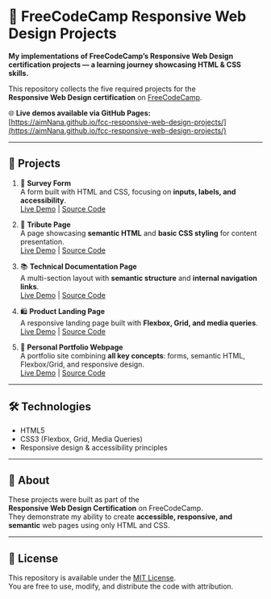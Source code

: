 # 📖 FreeCodeCamp Responsive Web Design Projects

**My implementations of FreeCodeCamp’s Responsive Web Design certification projects — a learning journey showcasing HTML & CSS skills.**

This repository collects the five required projects for the  
**Responsive Web Design certification** on [FreeCodeCamp](https://www.freecodecamp.org/).

🌐 **Live demos available via GitHub Pages:**  
[https://aimNana.github.io/fcc-responsive-web-design-projects/](https://aimNana.github.io/fcc-responsive-web-design-projects/)

---

## 📂 Projects

1. 📝 **Survey Form**  
   A form built with HTML and CSS, focusing on **inputs, labels, and accessibility**.  
   [Live Demo](https://aimNana.github.io/fcc-responsive-web-design-projects/survey-form/) | [Source Code](./survey-form/)

2. 🎨 **Tribute Page**  
   A page showcasing **semantic HTML** and **basic CSS styling** for content presentation.  
   [Live Demo](https://aimNana.github.io/fcc-responsive-web-design-projects/tribute-page/) | [Source Code](./tribute-page/)

3. 📚 **Technical Documentation Page**  
   A multi-section layout with **semantic structure** and **internal navigation links**.  
   [Live Demo](https://aimNana.github.io/fcc-responsive-web-design-projects/technical-documentation/) | [Source Code](./technical-documentation/)

4. 🛍️ **Product Landing Page**  
   A responsive landing page built with **Flexbox, Grid, and media queries**.  
   [Live Demo](https://aimNana.github.io/fcc-responsive-web-design-projects/product-landing-page/) | [Source Code](./product-landing-page/)

5. 💼 **Personal Portfolio Webpage**  
   A portfolio site combining **all key concepts**: forms, semantic HTML, Flexbox/Grid, and responsive design.  
   [Live Demo](https://aimNana.github.io/fcc-responsive-web-design-projects/personal-portfolio/) | [Source Code](./personal-portfolio/)

---

## 🛠️ Technologies
- HTML5  
- CSS3 (Flexbox, Grid, Media Queries)  
- Responsive design & accessibility principles  

---

## 📜 About
These projects were built as part of the  
**Responsive Web Design Certification** on FreeCodeCamp.  
They demonstrate my ability to create **accessible, responsive, and semantic** web pages using only HTML and CSS.

---

## 📄 License
This repository is available under the [MIT License](./LICENSE).  
You are free to use, modify, and distribute the code with attribution.
